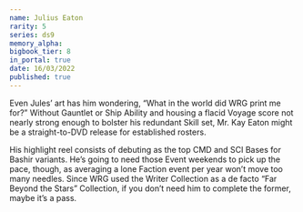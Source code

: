 ```yaml
---
name: Julius Eaton
rarity: 5
series: ds9
memory_alpha:
bigbook_tier: 8
in_portal: true
date: 16/03/2022
published: true
---
```


Even Jules’ art has him wondering, “What in the world did WRG print me for?” Without Gauntlet or Ship Ability and housing a flacid Voyage score not nearly strong enough to bolster his redundant Skill set, Mr. Kay Eaton might be a straight-to-DVD release for established rosters.

His highlight reel consists of debuting as the top CMD and SCI Bases for Bashir variants. He’s going to need those Event weekends to pick up the pace, though, as averaging a lone Faction event per year won’t move too many needles. Since WRG used the Writer Collection as a de facto “Far Beyond the Stars” Collection, if you don’t need him to complete the former, maybe it’s a pass.
